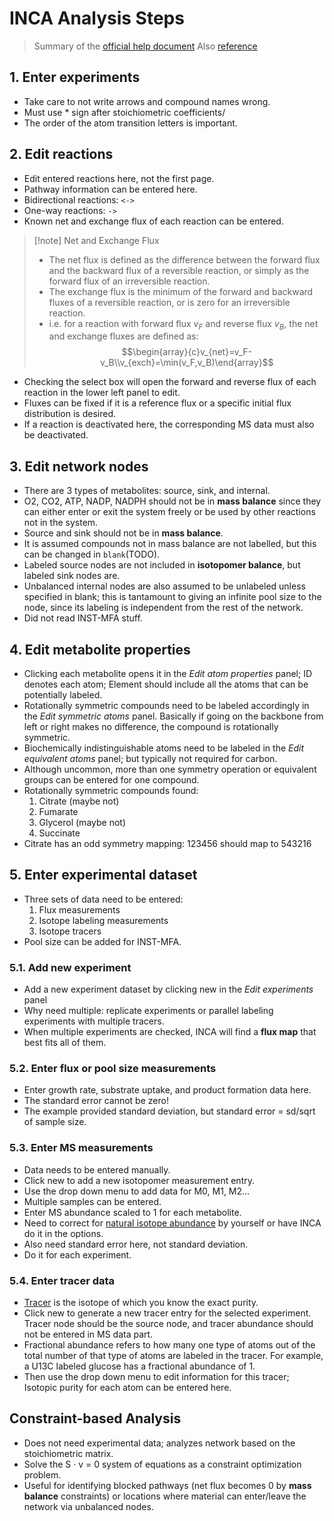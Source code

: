 # INCA Analysis Steps

> Summary of the [official help document](file:///Users/wangchuyao/Documents/seminars/mfa/model/INCAhelp.pdf)
> Also [reference](file:///Users/wangchuyao/Documents/seminars/mfa/model/A%20guide%20to%2013C%20metabolic%20flux%20analysis%20for%20the%20cancer%20biologist.pdf)

## 1. Enter experiments

- Take care to not write arrows and compound names wrong.
- Must use \* sign after stoichiometric coefficients/
- The order of the atom transition letters is important.

## 2. Edit reactions

- Edit entered reactions here, not the first page.
- Pathway information can be entered here.
- Bidirectional reactions: `<->`
- One-way reactions: `->`
- Known net and exchange flux of each reaction can be entered.

> [!note] Net and Exchange Flux
> - The net flux is defined as the difference between the forward flux and the backward flux of a reversible reaction, or simply as the forward flux of an irreversible reaction. 
> - The exchange flux is the minimum of the forward and backward fluxes of a reversible reaction, or is zero for an irreversible reaction.
> - i.e. for a reaction with forward flux $v_F$ and reverse flux $v_B$, the net and exchange fluxes are defined as: $$\begin{array}{c}v_{net}=v_F-v_B\\v_{exch}=\min(v_F,v_B)\end{array}$$

- Checking the select box will open the forward and reverse flux of each reaction in the lower left panel to edit.
- Fluxes can be fixed if it is a reference flux or a specific initial flux distribution is desired.
- If a reaction is deactivated here, the corresponding MS data must also be deactivated.

## 3. Edit network nodes

- There are 3 types of metabolites: source, sink, and internal.
- O2, CO2, ATP, NADP, NADPH should not be in **mass balance** since they can either enter or exit the system freely or be used by other reactions not in the system.
- Source and sink should not be in **mass balance**.
- It is assumed compounds not in mass balance are not labelled, but this can be changed in `blank`(TODO).
- Labeled source nodes are not included in **isotopomer balance**, but labeled sink nodes are.
- Unbalanced internal nodes are also assumed to be unlabeled unless specified in blank; this is tantamount to giving an infinite pool size to the node, since its labeling is independent from the rest of the network.
- Did not read INST-MFA stuff.

## 4. Edit metabolite properties

- Clicking each metabolite opens it in the *Edit atom properties* panel; ID denotes each atom; Element should include all the atoms that can be potentially labeled.
- Rotationally symmetric compounds need to be labeled accordingly in the *Edit symmetric atoms* panel. Basically if going on the backbone from left or right makes no difference, the compound is rotationally symmetric.
- Biochemically indistinguishable atoms need to be labeled in the *Edit equivalent atoms* panel; but typically not required for carbon.
- Although uncommon, more than one symmetry operation or equivalent groups can be entered for one compound.
- Rotationally symmetric compounds found:
  1. Citrate (maybe not)
  2. Fumarate
  3. Glycerol (maybe not)
  4. Succinate
- Citrate has an odd symmetry mapping: 123456 should map to 543216

## 5. Enter experimental dataset

- Three sets of data need to be entered:
  1. Flux measurements
  2. Isotope labeling measurements
  3. Isotope tracers
- Pool size can be added for INST-MFA.

### 5.1. Add new experiment

- Add a new experiment dataset by clicking new in the *Edit experiments* panel
- Why need multiple: replicate experiments or parallel labeling experiments with multiple tracers.
- When multiple experiments are checked, INCA will find a **flux map** that best fits all of them.
  
### 5.2. Enter flux or pool size measurements

- Enter growth rate, substrate uptake, and product formation data here.
- The standard error cannot be zero!
- The example provided standard deviation, but standard error = sd/sqrt of sample size.

### 5.3. Enter MS measurements

- Data needs to be entered manually.
- Click new to add a new isotopomer measurement entry.
- Use the drop down menu to add data for M0, M1, M2...
- Multiple samples can be entered.
- Enter MS abundance scaled to 1 for each metabolite.
- Need to correct for [natural isotope abundance](Natural%20Abundance%20Correction.md) by yourself or have INCA do it in the options.
- Also need standard error here, not standard deviation.
- Do it for each experiment.

### 5.4. Enter tracer data

- [Tracer](tracers) is the isotope of which you know the exact purity.
- Click new to generate a new tracer entry for the selected experiment. Tracer node should be the source node, and tracer abundance should not be entered in MS data part.
- Fractional abundance refers to how many one type of atoms out of the total number of that type of atoms are labeled in the tracer. For example, a U13C labeled glucose has a fractional abundance of 1.
- Then use the drop down menu to edit information for this tracer; Isotopic purity for each atom can be entered here.

## Constraint-based Analysis

- Does not need experimental data; analyzes network based on the stoichiometric matrix.
- Solve the S · v = 0 system of equations as a constraint optimization problem.
- Useful for identifying blocked pathways (net flux becomes 0 by **mass balance** constraints) or locations where material can enter/leave the network via unbalanced nodes.